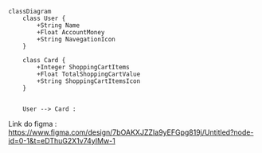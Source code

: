 ```mermaid
classDiagram
    class User {
        +String Name
        +Float AccountMoney
        +String NavegationIcon
    }

    class Card {
        +Integer ShoppingCartItems
        +Float TotalShoppingCartValue
        +String ShoppingCartItemsIcon
    }

  
    User --> Card : 
```

Link do figma : https://www.figma.com/design/7bOAKXJZZIa9yEFGpg819j/Untitled?node-id=0-1&t=eDThuG2X1v74yIMw-1

